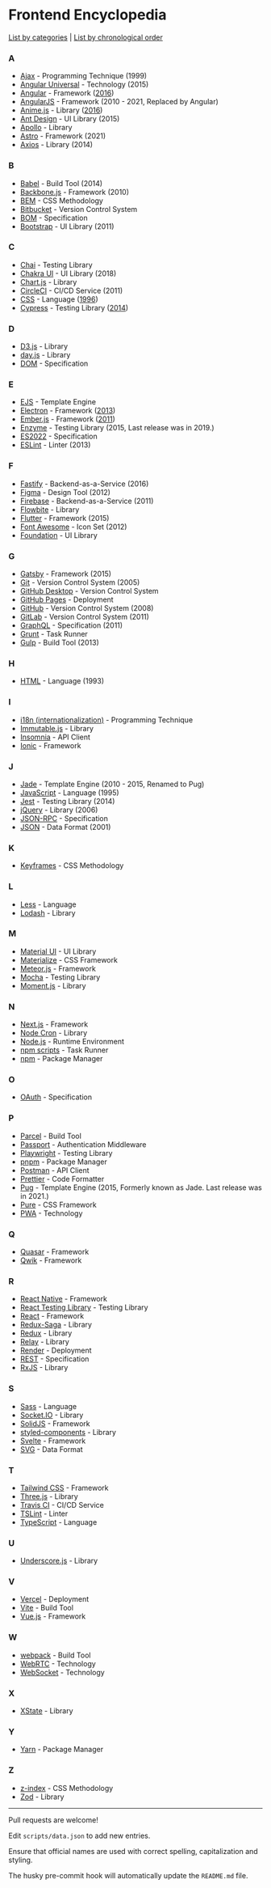 # Frontend Encyclopedia

[List by categories](categories.md) | [List by chronological order](chronological.md)

### A
- [Ajax](https://en.wikipedia.org/wiki/Ajax_(programming)) - Programming Technique (1999)
- [Angular Universal](https://angular.io/guide/universal) - Technology (2015)
- [Angular](https://angular.io) - Framework ([2016](https://en.wikipedia.org/wiki/Ajax_(programming)))
- [AngularJS](https://angularjs.org) - Framework (2010 - 2021, Replaced by Angular)
- [Anime.js](https://animejs.com) - Library ([2016](https://github.com/juliangarnier/anime/releases?page=2))
- [Ant Design](https://ant.design) - UI Library (2015)
- [Apollo](https://www.apollographql.com) - Library
- [Astro](https://astro.build/) - Framework (2021)
- [Axios](https://axios-http.com) - Library (2014)

### B
- [Babel](https://babeljs.io) - Build Tool (2014)
- [Backbone.js](https://backbonejs.org) - Framework (2010)
- [BEM](https://en.bem.info) - CSS Methodology
- [Bitbucket](https://bitbucket.org) - Version Control System
- [BOM](https://en.wikipedia.org/wiki/Browser_Object_Model) - Specification
- [Bootstrap](https://getbootstrap.com) - UI Library (2011)

### C
- [Chai](https://www.chaijs.com) - Testing Library
- [Chakra UI](https://chakra-ui.com) - UI Library (2018)
- [Chart.js](https://www.chartjs.org) - Library
- [CircleCI](https://circleci.com) - CI/CD Service (2011)
- [CSS](https://en.wikipedia.org/wiki/Cascading_Style_Sheets) - Language ([1996](https://en.wikipedia.org/wiki/CSS))
- [Cypress](https://www.cypress.io) - Testing Library ([2014](https://www.cypress.io/blog/2017/10/10/cypress-is-now-public-beta/))

### D
- [D3.js](https://d3js.org) - Library
- [day.js](https://day.js.org) - Library
- [DOM](https://en.wikipedia.org/wiki/Document_Object_Model) - Specification

### E
- [EJS](https://ejs.co/) - Template Engine
- [Electron](https://www.electronjs.org) - Framework ([2013](https://en.wikipedia.org/wiki/Electron_(software_framework)))
- [Ember.js](https://emberjs.com) - Framework ([2011](https://g.co/kgs/b5E63S))
- [Enzyme](https://enzymejs.github.io/enzyme/) - Testing Library (2015, Last release was in 2019.)
- [ES2022](https://en.wikipedia.org/wiki/ECMAScript_version_history#ES2022) - Specification
- [ESLint](https://eslint.org) - Linter (2013)

### F
- [Fastify](https://fastify.dev) - Backend-as-a-Service (2016)
- [Figma](https://www.figma.com) - Design Tool (2012)
- [Firebase](https://firebase.google.com) - Backend-as-a-Service (2011)
- [Flowbite](https://flowbite.com/) - Library
- [Flutter](https://flutter.dev) - Framework (2015)
- [Font Awesome](https://fontawesome.com) - Icon Set (2012)
- [Foundation](https://get.foundation) - UI Library

### G
- [Gatsby](https://www.gatsbyjs.com) - Framework (2015)
- [Git](https://git-scm.com) - Version Control System (2005)
- [GitHub Desktop](https://desktop.github.com/) - Version Control System
- [GitHub Pages](https://pages.github.com/) - Deployment
- [GitHub](https://github.com) - Version Control System (2008)
- [GitLab](https://docs.gitlab.com) - Version Control System (2011)
- [GraphQL](https://graphql.org) - Specification (2011)
- [Grunt](https://gruntjs.com/) - Task Runner
- [Gulp](https://gulpjs.com) - Build Tool (2013)

### H
- [HTML](https://en.wikipedia.org/wiki/HTML) - Language (1993)

### I
- [i18n (internationalization)](https://en.wikipedia.org/wiki/Internationalization_and_localization) - Programming Technique
- [Immutable.js](https://immutable-js.com) - Library
- [Insomnia](https://insomnia.rest) - API Client
- [Ionic](https://ionicframework.com) - Framework

### J
- [Jade](https://pugjs.org/api/getting-started.html) - Template Engine (2010 - 2015, Renamed to Pug)
- [JavaScript](https://en.wikipedia.org/wiki/JavaScript) - Language (1995)
- [Jest](https://jestjs.io) - Testing Library (2014)
- [jQuery](https://jquery.com) - Library (2006)
- [JSON-RPC](https://www.jsonrpc.org) - Specification
- [JSON](https://en.wikipedia.org/wiki/JSON) - Data Format (2001)

### K
- [Keyframes](https://developer.mozilla.org/en-US/docs/Web/CSS/@keyframes) - CSS Methodology

### L
- [Less](https://lesscss.org) - Language
- [Lodash](https://lodash.com) - Library

### M
- [Material UI](https://mui.com) - UI Library
- [Materialize](https://materializecss.com/) - CSS Framework
- [Meteor.js](https://www.meteor.com) - Framework
- [Mocha](https://mochajs.org) - Testing Library
- [Moment.js](https://momentjs.com) - Library

### N
- [Next.js](https://nextjs.org) - Framework
- [Node Cron](https://github.com/node-cron/node-cron) - Library
- [Node.js](https://nodejs.org) - Runtime Environment
- [npm scripts](https://docs.npmjs.com/cli/v9/using-npm/scripts) - Task Runner
- [npm](https://www.npmjs.com) - Package Manager

### O
- [OAuth](https://oauth.net) - Specification

### P
- [Parcel](https://parceljs.org) - Build Tool
- [Passport](https://www.passportjs.org/) - Authentication Middleware
- [Playwright](https://playwright.dev) - Testing Library
- [pnpm](https://pnpm.io/) - Package Manager
- [Postman](https://www.postman.com) - API Client
- [Prettier](https://prettier.io) - Code Formatter
- [Pug](https://pugjs.org/api/getting-started.html) - Template Engine (2015, Formerly known as Jade. Last release was in 2021.)
- [Pure](https://purecss.io/) - CSS Framework
- [PWA](https://en.wikipedia.org/wiki/Progressive_web_application) - Technology

### Q
- [Quasar](https://quasar.dev) - Framework
- [Qwik](https://qwik.builder.io/) - Framework

### R
- [React Native](https://reactnative.dev) - Framework
- [React Testing Library](https://testing-library.com/docs/react-testing-library/intro/) - Testing Library
- [React](https://react.dev) - Framework
- [Redux-Saga](https://redux-saga.js.org) - Library
- [Redux](https://redux.js.org) - Library
- [Relay](https://relay.dev) - Library
- [Render](https://render.com/) - Deployment
- [REST](https://en.wikipedia.org/wiki/Representational_state_transfer) - Specification
- [RxJS](https://rxjs.dev) - Library

### S
- [Sass](https://en.wikipedia.org/wiki/Sass_(stylesheet_language)) - Language
- [Socket.IO](https://socket.io) - Library
- [SolidJS](https://www.solidjs.com/) - Framework
- [styled-components](https://styled-components.com) - Library
- [Svelte](https://svelte.dev) - Framework
- [SVG](https://en.wikipedia.org/wiki/SVG) - Data Format

### T
- [Tailwind CSS](https://tailwindcss.com) - Framework
- [Three.js](https://threejs.org) - Library
- [Travis CI](https://www.travis-ci.com) - CI/CD Service
- [TSLint](https://palantir.github.io/tslint) - Linter
- [TypeScript](https://www.typescriptlang.org) - Language

### U
- [Underscore.js](https://underscorejs.org) - Library

### V
- [Vercel](https://vercel.com/) - Deployment
- [Vite](https://vitejs.dev) - Build Tool
- [Vue.js](https://vuejs.org) - Framework

### W
- [webpack](https://webpack.js.org) - Build Tool
- [WebRTC](https://webrtc.org) - Technology
- [WebSocket](https://en.wikipedia.org/wiki/WebSocket) - Technology

### X
- [XState](https://xstate.js.org) - Library

### Y
- [Yarn](https://yarnpkg.com) - Package Manager

### Z
- [z-index](https://en.wikipedia.org/wiki/Z-order#z-index) - CSS Methodology
- [Zod](https://zod.dev) - Library

---

Pull requests are welcome!

Edit `scripts/data.json` to add new entries.

Ensure that official names are used with correct spelling, capitalization and styling. 

The husky pre-commit hook will automatically update the `README.md` file.